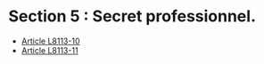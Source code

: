 # Section 5 : Secret professionnel.

* [Article L8113-10](./LEGIARTI000006904803.md)
* [Article L8113-11](./LEGIARTI000006904804.md)

